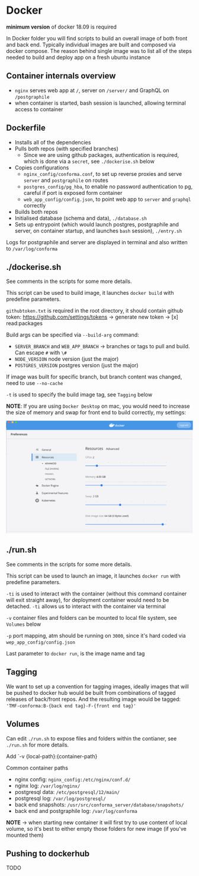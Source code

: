 # Docker

**minimum version** of docker 18.09 is required

In Docker folder you will find scripts to build an overall image of both front and back end. Typically individual images are built and composed via docker compose. The reason behind single image was to list all of the steps needed to build and deploy app on a fresh ubuntu instance

## Container internals overview

- `nginx` serves web app at `/`, server on `/server/` and GraphQL on `/postgraphile`
- when container is started, bash session is launched, allowing terminal access to container

## Dockerfile

- Installs all of the dependencies
- Pulls both repos (with specified branches)
  - Since we are using github packages, authentication is required, which is done via a `secret`, see `./dockerise.sh` below
- Copies configurations
  - `nginx_config/conforma.conf`, to set up reverse proxies and serve `server` and `postgraphile` on routes
  - `postgres_config/pg_hba`, to enable no password authentication to pg, careful if port is exposed form container
  - `web_app_config/config.json`, to point web app to `server` and `graphql` correctly
- Builds both repos
- Initialised database (schema and data), `./database.sh`
- Sets up entrypoint (which would launch postgres, postgraphile and server, on container startup, and launches `bash` session), `./entry.sh`

Logs for postgraphile and server are displayed in terminal and also written to `/var/log/conforma`

## ./dockerise.sh

See comments in the scripts for some more details.

This script can be used to build image, it launches `docker build` with predefine parameters.

`githubtoken.txt` is required in the root directory, it should contain github token: https://github.com/settings/tokens -> generate new token -> [x] read:packages

Build args can be specified via `--build-arg` command:

- `SERVER_BRANCH` and `WEB_APP_BRANCH` -> branches or tags to pull and build. Can escape `#` with `\#`
- `NODE_VERSION` node version (just the major)
- `POSTGRES_VERSION` postgres version (just the major)

If image was built for specific branch, but branch content was changed, need to use `--no-cache`

`-t` is used to specify the build image tag, see `Tagging` below

**NOTE**: If you are using `Docker Desktop` on mac, you would need to increase the size of memory and swap for front end to build correctly, my settings:

![Docker Desktop Settings](images/docker-desktop-settings.png)

## ./run.sh

See comments in the scripts for some more details.

This script can be used to launch an image, it launches `docker run` with predefine parameters.

`-ti` is used to interact with the container (without this command container will exit straight away), for deployment container would need to be detached. `-ti` allows us to interact with the container via terminal

`-v` container files and folders can be mounted to local file system, see `Volumes` below

`-p` port mapping, atm should be running on `3000`, since it's hard coded via `wep_app_config/config.json`

Last parameter to `docker run`, is the image name and tag

## Tagging

We want to set up a convention for tagging images, ideally images that will be pushed to docker hub would be built from combinations of tagged releases of back/front repos. And the resulting image would be tagged: `'TMF-conforma:B-{back end tag}-F-{front end tag}'`

## Volumes

Can edit `./run.sh` to expose files and folders within the contianer, see `./run.sh` for more details.

Add `-v {local-path}:{container-path}

Common container paths

- nginx config: `nginx_config:/etc/nginx/conf.d/`
- nginx log: `/var/log/nginx/`
- postgresql data: `/etc/postgresql/12/main/`
- postgresql log: `/var/log/postgresql/`
- back end snapshots: `/usr/src/conforma_server/database/snapshots/`
- back end and postgraphile log: `/var/log/conforma`

**NOTE** -> when starting new container it will first try to use content of local volume, so it's best to either empty those folders for new image (if you've mounted them)

## Pushing to dockerhub

TODO

